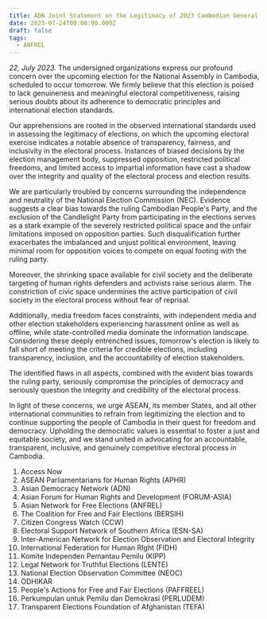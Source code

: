 ```yaml
---
title: ADN Joint Statement on the Legitimacy of 2023 Cambodian General Election
date: 2023-07-24T00:00:00.000Z
draft: false
tags:
  - ANFREL
---
```


*22, July 2023.* The undersigned organizations express our profound concern over the upcoming election for the National Assembly in Cambodia, scheduled to occur tomorrow. We firmly believe that this election is poised to lack genuineness and meaningful electoral competitiveness, raising serious doubts about its adherence to democratic principles and international election standards.

Our apprehensions are rooted in the observed international standards used in assessing the legitimacy of elections, on which the upcoming electoral exercise indicates a notable absence of transparency, fairness, and inclusivity in the electoral process. Instances of biased decisions by the election management body, suppressed opposition, restricted political freedoms, and limited access to impartial information have cast a shadow over the integrity and quality of the electoral process and election results.

We are particularly troubled by concerns surrounding the independence and neutrality of the National Election Commission (NEC). Evidence suggests a clear bias towards the ruling Cambodian People's Party, and the exclusion of the Candlelight Party from participating in the elections serves as a stark example of the severely restricted political space and the unfair limitations imposed on opposition parties. Such disqualification further exacerbates the imbalanced and unjust political environment, leaving minimal room for opposition voices to compete on equal footing with the ruling party.

Moreover, the shrinking space available for civil society and the deliberate targeting of human rights defenders and activists raise serious alarm. The constriction of civic space undermines the active participation of civil society in the electoral process without fear of reprisal.

Additionally, media freedom faces constraints, with independent media and other election stakeholders experiencing harassment online as well as offline, while state-controlled media dominate the information landscape. Considering these deeply entrenched issues, tomorrow's election is likely to fall short of meeting the criteria for credible elections, including transparency, inclusion, and the accountability of election stakeholders.

The identified flaws in all aspects, combined with the evident bias towards the ruling party, seriously compromise the principles of democracy and seriously question the integrity and credibility of the electoral process.

In light of these concerns, we urge ASEAN, its member States, and all other international communities to refrain from legitimizing the election and to continue supporting the people of Cambodia in their quest for freedom and democracy. Upholding the democratic values is essential to foster a just and equitable society, and we stand united in advocating for an accountable, transparent, inclusive, and genuinely competitive electoral process in Cambodia.

1. Access Now
2. ASEAN Parliamentarians for Human Rights (APHR)
3. Asian Democracy Network (ADN)
4. Asian Forum for Human Rights and Development (FORUM-ASIA)
5. Asian Network for Free Elections (ANFREL)
6. The Coalition for Free and Fair Elections (BERSIH)
7. Citizen Congress Watch (CCW)
8. Electoral Support Network of Southern Africa (ESN-SA)
9. Inter-American Network for Election Observation and Electoral Integrity
10. International Federation for Human RIght (FIDH)
11. Komite Independen Pemantau Pemilu (KIPP)
12. Legal Network for Truthful Elections (LENTE)
13. National Election Observation Committee (NEOC)
14. ODHIKAR
15. People's Actions for Free and Fair Elections (PAFFREEL)
16. Perkumpulan untuk Pemilu dan Demokrasi (PERLUDEM)
17. Transparent Elections Foundation of Afghanistan (TEFA)
